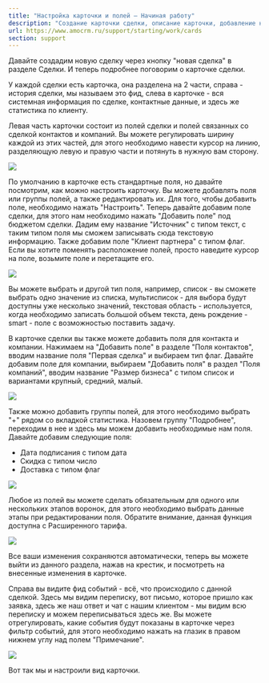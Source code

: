 ```yaml
---
title: "Настройка карточки и полей — Начиная работу"
description: "Создание карточки сделки, описание карточки, добавление новых полей и групп полей в карточке"
url: https://www.amocrm.ru/support/starting/work/cards
section: support
---
```


Давайте создадим новую сделку через кнопку "новая сделка" в разделе Сделки. И теперь подробнее поговорим о карточке сделки.

У каждой сделки есть карточка, она разделена на 2 части, справа - история сделки, мы называем это фид, слева в карточке - вся системная информация по сделке, контактные данные, и здесь же статистика по клиенту.

Левая часть карточки cостоит из полей сделки и полей связанных со сделкой контактов и компаний. Вы можете регулировать ширину каждой из этих частей, для этого необходимо навести курсор на линию, разделяющую левую и правую части и потянуть в нужную вам сторону.

![](/uploads/2019/06/card6.png)

По умолчанию в карточке есть стандартные поля, но давайте посмотрим, как можно настроить карточку. Вы можете добавлять поля или группы полей, а также редактировать их. Для того, чтобы добавить поле, необходимо нажать "Настроить". Теперь давайте добавим поле сделки, для этого нам необходимо нажать "Добавить поле" под бюджетом сделки. Дадим ему название "Источник" с типом текст, с таким типом поля мы сможем записывать сюда текстовую информацию. Также добавим поле "Клиент партнера" с типом флаг. Если вы хотите поменять расположение полей, просто наведите курсор на поле, возьмите поле и перетащите его.

![](/uploads/2019/06/card1.png)

Вы можете выбрать и другой тип поля, например, список - вы сможете выбрать одно значение из списка, мультисписок - для выбора будут доступны уже несколько значений, текстовая область - используется, когда необходимо записать большой объем текста, день рождение - smart - поле с возможностью поставить задачу.

В карточке сделки вы также можете добавить поля для контакта и компании. Нажимаем на "Добавить поле" в разделе "Поля контактов", вводим название поля "Первая сделка" и выбираем тип флаг. Давайте добавим поле для компании, выбираем "Добавить поля" в раздел "Поля компаний", вводим название "Размер бизнеса" с типом список и вариантами крупный, средний, малый.

![](/uploads/2019/06/card7.png)

Также можно добавить группы полей, для этого необходимо выбрать "+" рядом со вкладкой статистика. Назовем группу "Подробнее", переходим в нее и здесь мы можем добавить необходимые нам поля. Давайте добавим следующие поля:

- Дата подписания с типом дата
- Скидка с типом число
- Доставка с типом флаг

![](/uploads/2019/06/card2.png)

Любое из полей вы можете сделать обязательным для одного или нескольких этапов воронок, для этого необходимо выбрать данные этапы при редактировании поля. Обратите внимание, данная функция доступна с Расширенного тарифа.

![](/uploads/2019/06/nachat_rabotat_polya_1.png)

Все ваши изменения сохраняются автоматически, теперь вы можете выйти из данного раздела, нажав на крестик, и посмотреть на внесенные изменения в карточке.

Cправа вы видите фид событий - всё, что происходило с данной сделкой. Здесь мы видим переписку, вот письмо, которое пришло как заявка, здесь же наш ответ и чат с нашим клиентом - мы видим всю переписку и можем переписываться здесь же. Вы можете отрегулировать, какие события будут показаны в карточке через фильтр событий, для этого необходимо нажать на глазик в правом нижнем углу над полем "Примечание".

![](/uploads/2019/06/card9.png)

Вот так мы и настроили вид карточки.